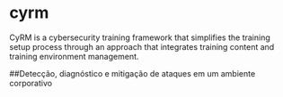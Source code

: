 # cyrm

CyRM is a cybersecurity training framework that simplifies the training setup process through an approach that integrates training content and training environment management.


##Detecção, diagnóstico e mitigação de ataques em um ambiente corporativo
